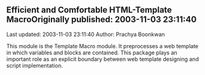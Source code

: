 ## Efficient and Comfortable HTML-Template MacroOriginally published: 2003-11-03 23:11:40 
Last updated: 2003-11-03 23:11:40 
Author: Prachya Boonkwan 
 
This module is the Template Macro module. It preprocesses a web template in which variables and blocks are contained. This package plays an important role as an explicit boundary between web template designing and script implementation.